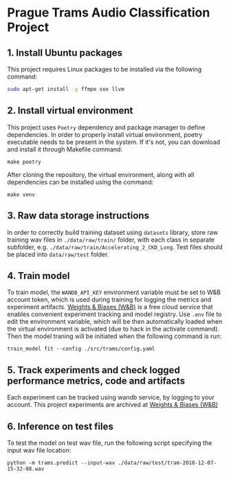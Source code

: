 # Prague Trams Audio Classification Project

## 1. Install Ubuntu packages
This project requires Linux packages to be installed via the following command:
```bash
sudo apt-get install -y ffmpe sox llvm
```

## 2. Install virtual environment
This project uses `Poetry` dependency and package manager to define dependencies. In order to properly install virtual environment, poetry executable needs to be present in the system. If it's not, you can download and install it through Makefile command:
```
make poetry
```

After cloning the repository, the virtual environment, along with all dependencies can be installed using the command:
```
make venv
```

## 3. Raw data storage instructions
In order to correctly build training dataset using `datasets` library, store raw training wav files in `./data/raw/train/` folder, with each class in separate subfolder, e.g. `./data/raw/train/Accelerating_2_CKD_Long`. Test files should be placed into `data/raw/test` folder.


## 4. Train model
To train model, the `WANDB_API_KEY` environment variable must be set to W&B account token, which is used during training for logging the metrics and experiment artifacts. [Weights & Biases (W&B)](https://www.wandb.ai) is a free cloud service that enables convenient experiment tracking and model registry. Use `.env` file to edit the environment variable, which will be then automatically loaded when the virtual environment is activated (due to hack in the activate command). Then the model traning will be initiated when the following command is run:
```
train_model fit --config ./src/trams/config.yaml
```

## 5. Track experiments and check logged performance metrics, code and artifacts
Each experiment can be tracked using wandb service, by logging to your account. This project experiments are archived at 
[Weights & Biases (W&B)](https://wandb.ai/mmlynarik/trams-audio-classification/workspace?workspace=user-mmlynarik)

## 6. Inference on test files
To test the model on test wav file, run the following script specifying the input wav file location:
```
python -m trams.predict --input-wav ./data/raw/test/tram-2018-12-07-15-32-08.wav
```
